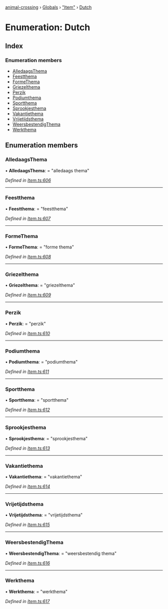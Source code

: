 [animal-crossing](../README.md) › [Globals](../globals.md) › ["Item"](../modules/_item_.md) › [Dutch](_item_.dutch.md)

# Enumeration: Dutch

## Index

### Enumeration members

* [AlledaagsThema](_item_.dutch.md#alledaagsthema)
* [Feestthema](_item_.dutch.md#feestthema)
* [FormeThema](_item_.dutch.md#formethema)
* [Griezelthema](_item_.dutch.md#griezelthema)
* [Perzik](_item_.dutch.md#perzik)
* [Podiumthema](_item_.dutch.md#podiumthema)
* [Sportthema](_item_.dutch.md#sportthema)
* [Sprookjesthema](_item_.dutch.md#sprookjesthema)
* [Vakantiethema](_item_.dutch.md#vakantiethema)
* [Vrijetijdsthema](_item_.dutch.md#vrijetijdsthema)
* [WeersbestendigThema](_item_.dutch.md#weersbestendigthema)
* [Werkthema](_item_.dutch.md#werkthema)

## Enumeration members

###  AlledaagsThema

• **AlledaagsThema**: = "alledaags thema"

*Defined in [Item.ts:606](https://github.com/Norviah/animal-crossing/blob/37a256e/module/types/Item.ts#L606)*

___

###  Feestthema

• **Feestthema**: = "feestthema"

*Defined in [Item.ts:607](https://github.com/Norviah/animal-crossing/blob/37a256e/module/types/Item.ts#L607)*

___

###  FormeThema

• **FormeThema**: = "forme thema"

*Defined in [Item.ts:608](https://github.com/Norviah/animal-crossing/blob/37a256e/module/types/Item.ts#L608)*

___

###  Griezelthema

• **Griezelthema**: = "griezelthema"

*Defined in [Item.ts:609](https://github.com/Norviah/animal-crossing/blob/37a256e/module/types/Item.ts#L609)*

___

###  Perzik

• **Perzik**: = "perzik"

*Defined in [Item.ts:610](https://github.com/Norviah/animal-crossing/blob/37a256e/module/types/Item.ts#L610)*

___

###  Podiumthema

• **Podiumthema**: = "podiumthema"

*Defined in [Item.ts:611](https://github.com/Norviah/animal-crossing/blob/37a256e/module/types/Item.ts#L611)*

___

###  Sportthema

• **Sportthema**: = "sportthema"

*Defined in [Item.ts:612](https://github.com/Norviah/animal-crossing/blob/37a256e/module/types/Item.ts#L612)*

___

###  Sprookjesthema

• **Sprookjesthema**: = "sprookjesthema"

*Defined in [Item.ts:613](https://github.com/Norviah/animal-crossing/blob/37a256e/module/types/Item.ts#L613)*

___

###  Vakantiethema

• **Vakantiethema**: = "vakantiethema"

*Defined in [Item.ts:614](https://github.com/Norviah/animal-crossing/blob/37a256e/module/types/Item.ts#L614)*

___

###  Vrijetijdsthema

• **Vrijetijdsthema**: = "vrijetijdsthema"

*Defined in [Item.ts:615](https://github.com/Norviah/animal-crossing/blob/37a256e/module/types/Item.ts#L615)*

___

###  WeersbestendigThema

• **WeersbestendigThema**: = "weersbestendig thema"

*Defined in [Item.ts:616](https://github.com/Norviah/animal-crossing/blob/37a256e/module/types/Item.ts#L616)*

___

###  Werkthema

• **Werkthema**: = "werkthema"

*Defined in [Item.ts:617](https://github.com/Norviah/animal-crossing/blob/37a256e/module/types/Item.ts#L617)*
